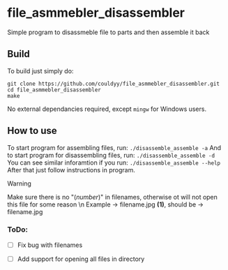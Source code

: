 # file_asmmebler_disassembler
Simple program to disassmeble file to parts and then assemble it back
## Build
To build just simply do:
```
git clone https://github.com/couldyy/file_asmmebler_disassembler.git
cd file_asmmebler_disassembler
make
```
No external dependancies required, except `mingw` for Windows users.

## How to use
To start program for assembling files, run:
```./disassemble_assemble -a```
And to start program for disassembling files, run:
```./disassemble_assemble -d```
You can see similar inforamtion if you run:
```./disassemble_assemble --help```
After that just follow instructions in program.

> [!WARNING]
> Make sure there is no "(*number*)" in filenames, otherwise ot will not open this file for some reason \n
> Example -> filename.jpg **(1)**, should be -> filename.jpg

### ToDo:
- [ ] Fix bug with filenames
- [ ] Add support for opening all files in directory


